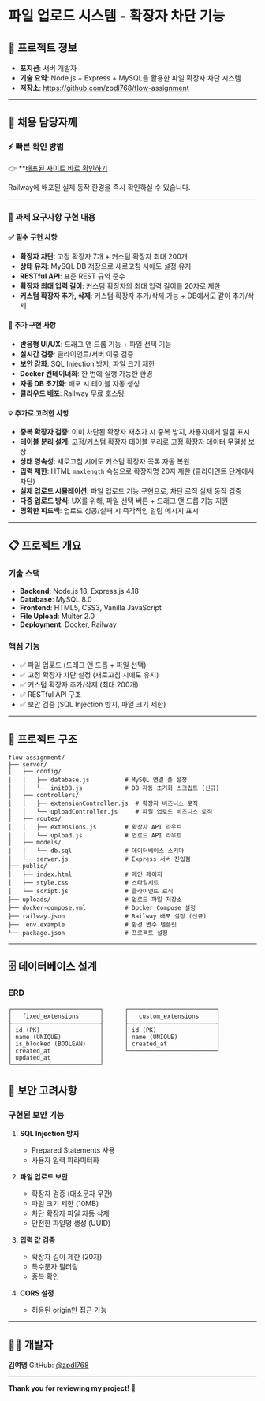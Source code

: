 # 파일 업로드 시스템 - 확장자 차단 기능


## 📌 프로젝트 정보

- **포지션**: 서버 개발자
- **기술 요약**: Node.js + Express + MySQL을 활용한 파일 확장자 차단 시스템
- **저장소**: https://github.com/zpdl768/flow-assignment

---

## 👔 채용 담당자께

### ⚡ 빠른 확인 방법

👉 **[배포된 사이트 바로 확인하기](https://flow-assignment-production.up.railway.app)

Railway에 배포된 실제 동작 환경을 즉시 확인하실 수 있습니다.

---

### 🎯 과제 요구사항 구현 내용

#### ✅ 필수 구현 사항
- **확장자 차단**: 고정 확장자 7개 + 커스텀 확장자 최대 200개
- **상태 유지**: MySQL DB 저장으로 새로고침 시에도 설정 유지
- **RESTful API**: 표준 REST 규약 준수
- **확장자 최대 입력 길이**: 커스텀 확장자의 최대 입력 길이를 20자로 제한
- **커스텀 확장자 추가, 삭제**: 커스텀 확장자 추가/삭제 가능 + DB에서도 같이 추가/삭제

#### 💎 추가 구현 사항
- **반응형 UI/UX**: 드래그 앤 드롭 기능 + 파일 선택 기능
- **실시간 검증**: 클라이언트/서버 이중 검증
- **보안 강화**: SQL Injection 방지, 파일 크기 제한
- **Docker 컨테이너화**: 한 번에 실행 가능한 환경
- **자동 DB 초기화**: 배포 시 테이블 자동 생성
- **클라우드 배포**: Railway 무료 호스팅

#### 💡 추가로 고려한 사항
- **중복 확장자 검증**: 이미 차단된 확장자 재추가 시 중복 방지, 사용자에게 알림 표시
- **테이블 분리 설계**: 고정/커스텀 확장자 테이블 분리로 고정 확장자 데이터 무결성 보장
- **상태 영속성**: 새로고침 시에도 커스텀 확장자 목록 자동 복원
- **입력 제한**: HTML `maxlength` 속성으로 확장자명 20자 제한 (클라이언트 단계에서 차단)
- **실제 업로드 시뮬레이션**: 파일 업로드 기능 구현으로, 차단 로직 실제 동작 검증
- **다중 업로드 방식**: UX를 위해, 파일 선택 버튼 + 드래그 앤 드롭 기능 지원
- **명확한 피드백**: 업로드 성공/실패 시 즉각적인 알림 메시지 표시

---

## 📋 프로젝트 개요

### 기술 스택
- **Backend**: Node.js 18, Express.js 4.18
- **Database**: MySQL 8.0
- **Frontend**: HTML5, CSS3, Vanilla JavaScript
- **File Upload**: Multer 2.0
- **Deployment**: Docker, Railway

### 핵심 기능
- ✅ 파일 업로드 (드래그 앤 드롭 + 파일 선택)
- ✅ 고정 확장자 차단 설정 (새로고침 시에도 유지)
- ✅ 커스텀 확장자 추가/삭제 (최대 200개)
- ✅ RESTful API 구조
- ✅ 보안 검증 (SQL Injection 방지, 파일 크기 제한)

---

## 📁 프로젝트 구조

```
flow-assignment/
├── server/
│   ├── config/
│   │   ├── database.js          # MySQL 연결 풀 설정
│   │   └── initDB.js            # DB 자동 초기화 스크립트 (신규)
│   ├── controllers/
│   │   ├── extensionController.js  # 확장자 비즈니스 로직
│   │   └── uploadController.js     # 파일 업로드 비즈니스 로직
│   ├── routes/
│   │   ├── extensions.js        # 확장자 API 라우트
│   │   └── upload.js            # 업로드 API 라우트
│   ├── models/
│   │   └── db.sql               # 데이터베이스 스키마
│   └── server.js                # Express 서버 진입점
├── public/
│   ├── index.html               # 메인 페이지
│   ├── style.css                # 스타일시트
│   └── script.js                # 클라이언트 로직
├── uploads/                     # 업로드 파일 저장소
├── docker-compose.yml           # Docker Compose 설정
├── railway.json                 # Railway 배포 설정 (신규)
├── .env.example                 # 환경 변수 템플릿
└── package.json                 # 프로젝트 설정
```

---

## 🗄️ 데이터베이스 설계

### ERD

```
┌─────────────────────────┐      ┌─────────────────────────┐
│   fixed_extensions      │      │   custom_extensions     │
├─────────────────────────┤      ├─────────────────────────┤
│ id (PK)                 │      │ id (PK)                 │
│ name (UNIQUE)           │      │ name (UNIQUE)           │
│ is_blocked (BOOLEAN)    │      │ created_at              │
│ created_at              │      └─────────────────────────┘
│ updated_at              │
└─────────────────────────┘
```

## 🔐 보안 고려사항

### 구현된 보안 기능

1. **SQL Injection 방지**
   - Prepared Statements 사용
   - 사용자 입력 파라미터화

2. **파일 업로드 보안**
   - 확장자 검증 (대소문자 무관)
   - 파일 크기 제한 (10MB)
   - 차단 확장자 파일 자동 삭제
   - 안전한 파일명 생성 (UUID)

3. **입력 값 검증**
   - 확장자 길이 제한 (20자)
   - 특수문자 필터링
   - 중복 확인

4. **CORS 설정**
   - 허용된 origin만 접근 가능

---

## 👨‍💻 개발자

**김여명**
GitHub: [@zpdl768](https://github.com/zpdl768)

---

**Thank you for reviewing my project! 🙏**
